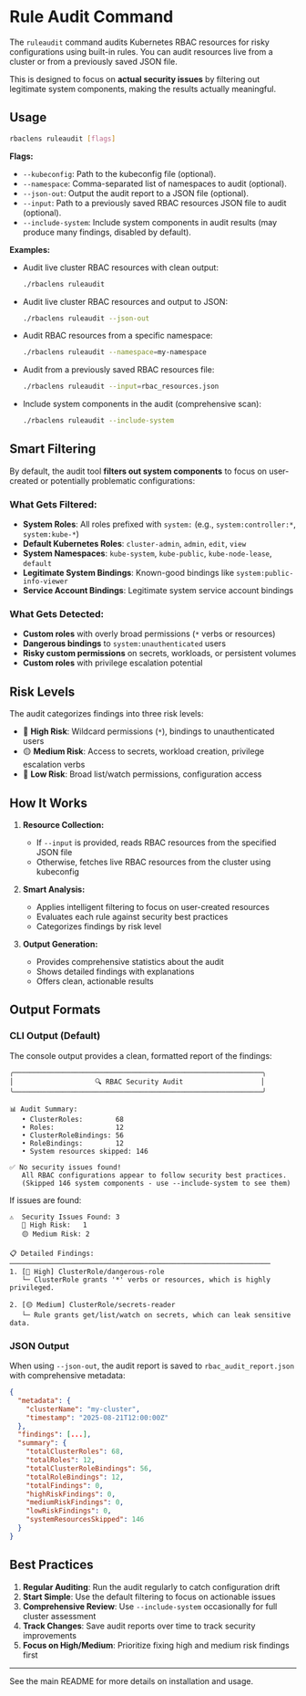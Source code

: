 # Rule Audit Command

The `ruleaudit` command audits Kubernetes RBAC resources for risky configurations using built-in rules. You can audit resources live from a cluster or from a previously saved JSON file.

This is designed to focus on **actual security issues** by filtering out legitimate system components, making the results actually meaningful.

## Usage

```sh
rbaclens ruleaudit [flags]
```

**Flags:**

- `--kubeconfig`: Path to the kubeconfig file (optional).
- `--namespace`: Comma-separated list of namespaces to audit (optional).
- `--json-out`: Output the audit report to a JSON file (optional).
- `--input`: Path to a previously saved RBAC resources JSON file to audit (optional).
- `--include-system`: Include system components in audit results (may produce many findings, disabled by default).

**Examples:**

- Audit live cluster RBAC resources with clean output:

  ```sh
  ./rbaclens ruleaudit
  ```

- Audit live cluster RBAC resources and output to JSON:

  ```sh
  ./rbaclens ruleaudit --json-out
  ```

- Audit RBAC resources from a specific namespace:

  ```sh
  ./rbaclens ruleaudit --namespace=my-namespace
  ```

- Audit from a previously saved RBAC resources file:

  ```sh
  ./rbaclens ruleaudit --input=rbac_resources.json
  ```

- Include system components in the audit (comprehensive scan):

  ```sh
  ./rbaclens ruleaudit --include-system
  ```

## Smart Filtering

By default, the audit tool **filters out system components** to focus on user-created or potentially problematic configurations:

### What Gets Filtered:

- **System Roles**: All roles prefixed with `system:` (e.g., `system:controller:*`, `system:kube-*`)
- **Default Kubernetes Roles**: `cluster-admin`, `admin`, `edit`, `view`
- **System Namespaces**: `kube-system`, `kube-public`, `kube-node-lease`, `default`
- **Legitimate System Bindings**: Known-good bindings like `system:public-info-viewer`
- **Service Account Bindings**: Legitimate system service account bindings

### What Gets Detected:

- **Custom roles** with overly broad permissions (`*` verbs or resources)
- **Dangerous bindings** to `system:unauthenticated` users
- **Risky custom permissions** on secrets, workloads, or persistent volumes
- **Custom roles** with privilege escalation potential

## Risk Levels

The audit categorizes findings into three risk levels:

- 🔴 **High Risk**: Wildcard permissions (`*`), bindings to unauthenticated users
- 🟡 **Medium Risk**: Access to secrets, workload creation, privilege escalation verbs
- 🔵 **Low Risk**: Broad list/watch permissions, configuration access

## How It Works

1. **Resource Collection:**

   - If `--input` is provided, reads RBAC resources from the specified JSON file
   - Otherwise, fetches live RBAC resources from the cluster using kubeconfig

2. **Smart Analysis:**

   - Applies intelligent filtering to focus on user-created resources
   - Evaluates each rule against security best practices
   - Categorizes findings by risk level

3. **Output Generation:**
   - Provides comprehensive statistics about the audit
   - Shows detailed findings with explanations
   - Offers clean, actionable results

## Output Formats

### CLI Output (Default)

The console output provides a clean, formatted report of the findings:

```
╭─────────────────────────────────────────────────────────────╮
│                    🔍 RBAC Security Audit                   │
╰─────────────────────────────────────────────────────────────╯

📊 Audit Summary:
   • ClusterRoles:        68
   • Roles:               12
   • ClusterRoleBindings: 56
   • RoleBindings:        12
   • System resources skipped: 146

✅ No security issues found!
   All RBAC configurations appear to follow security best practices.
   (Skipped 146 system components - use --include-system to see them)
```

If issues are found:

```
⚠️  Security Issues Found: 3
   🔴 High Risk:   1
   🟡 Medium Risk: 2

📋 Detailed Findings:
────────────────────────────────────────────────────────────────
1. [🔴 High] ClusterRole/dangerous-role
   └─ ClusterRole grants '*' verbs or resources, which is highly privileged.

2. [🟡 Medium] ClusterRole/secrets-reader
   └─ Rule grants get/list/watch on secrets, which can leak sensitive data.
```

### JSON Output

When using `--json-out`, the audit report is saved to `rbac_audit_report.json` with comprehensive metadata:

```json
{
  "metadata": {
    "clusterName": "my-cluster",
    "timestamp": "2025-08-21T12:00:00Z"
  },
  "findings": [...],
  "summary": {
    "totalClusterRoles": 68,
    "totalRoles": 12,
    "totalClusterRoleBindings": 56,
    "totalRoleBindings": 12,
    "totalFindings": 0,
    "highRiskFindings": 0,
    "mediumRiskFindings": 0,
    "lowRiskFindings": 0,
    "systemResourcesSkipped": 146
  }
}
```

## Best Practices

1. **Regular Auditing**: Run the audit regularly to catch configuration drift
2. **Start Simple**: Use the default filtering to focus on actionable issues
3. **Comprehensive Review**: Use `--include-system` occasionally for full cluster assessment
4. **Track Changes**: Save audit reports over time to track security improvements
5. **Focus on High/Medium**: Prioritize fixing high and medium risk findings first

---

See the main README for more details on installation and usage.
